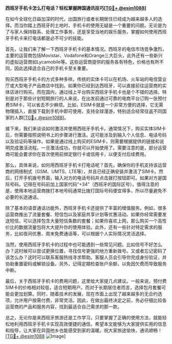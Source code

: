**西班牙手机卡怎么打电话？轻松掌握跨国通讯技巧[[TG💪+ @esim1088](https://t.me/s/esim1088)]**

在如今全球化日益加深的时代，出国旅行或者长期居住已经成为越来越多人的选择。而当你踏上西班牙的土地时，手机卡的使用无疑是一个重要的问题。无论是为了与家人保持联系、处理工作事务，还是享受当地的娱乐服务，掌握如何使用西班牙手机卡来打电话都是必不可少的技能。

首先，让我们来了解一下西班牙手机卡的基本情况。西班牙的电信市场竞争激烈，主要的运营商包括Movistar、Vodafone和Orange三大巨头，此外还有一些新兴的虚拟运营商如Lycamobile等。这些运营商提供的服务各有特色，价格也有所不同，因此选择适合自己的手机卡至关重要。

购买西班牙手机卡的方式多种多样。传统的实体卡可以在机场、火车站的电信营业厅或大型电子产品商店中找到。如果你已经到达西班牙，可以直接前往运营商的实体店进行购买。而在国内，通过线上平台购买西班牙手机卡也是个不错的选择。特别是对于那些计划短期旅行的人来说，在出发前通过可靠的电商平台订购一张预付费SIM卡，可以省去不少麻烦。比如，ESIM卡就是一个非常方便的选择，它无需物理插入，直接下载到手机中即可使用，支持全球漫游，特别适合经常往返不同国家的人群[[TG💪+ @esim1088](https://t.me/s/esim1088)]。

接下来，我们来谈谈如何激活并使用西班牙手机卡。通常情况下，购买实体SIM卡后，你需要按照说明书上的步骤进行激活。这可能涉及到输入个人信息、电话号码以及验证码等操作。如果是通过线上购买的ESIM卡，则需要根据提供的链接和说明完成激活流程。一旦激活成功，你就可以开始使用了。需要注意的是，部分运营商可能会要求你在首次使用前绑定银行卡或信用卡，以便支付后续费用。

那么，具体来说，如何用西班牙手机卡打电话呢？首先，确保你的手机支持该运营商的网络制式（GSM、UMTS、LTE等），并且已经正确安装并激活了SIM卡。然后，打开手机拨号界面，输入对方的电话号码并点击拨打按钮即可。如果对方是国际号码，记得在号码前加上国家代码“+34”（西班牙的国际区号）。值得注意的是，使用本地运营商拨打本地号码通常比拨打国际号码便宜得多，所以尽量避免不必要的长途通话。

除了基本的语音通话功能外，西班牙手机卡还提供了丰富的增值服务。例如，很多运营商推出了流量套餐、短信包以及家庭共享计划等优惠活动。如果你经常需要发送短信，可以选择包含大量短信条数的套餐；如果你喜欢上网，那么购买一个高性价比的数据流量包将大大提升你的使用体验。此外，还有一些针对特定需求的服务，比如夜间优惠、周末免费通话等，可以根据个人实际情况灵活选择。

当然，使用西班牙手机卡的过程中也可能遇到一些常见问题。比如信号不好怎么办？这时候可以尝试更换位置，寻找信号更强的地方重新拨号。又或者忘记密码了该怎么办？这时可以联系客服热线寻求帮助。客服人员会引导你完成身份验证，并协助重置密码或解锁设备。另外，记得定期检查账户余额，以免因欠费而导致服务中断。

最后，关于西班牙手机卡的费用问题，这里给大家提几点建议。一般来说，预付费SIM卡的价格相对较低，适合短期用户。而对于长期居住者而言，选择包月套餐可能会更加划算。同时，随着技术的发展，现在市面上出现了越来越多的无合约选项，允许用户按需付费，非常灵活。因此，在做出最终决定之前，务必仔细比较各运营商的产品和服务内容，找到最适合自己需求的那一款。

总之，无论你是来西班牙旅游还是工作学习，只要掌握了正确的使用方法，就能轻松地利用西班牙手机卡实现高效便捷的通信。希望本文能够为大家提供实用的信息和指导，让大家在异国他乡也能感受到家的温暖。祝大家旅途愉快，通讯顺畅！[[TG💪+ @esim1088](https://t.me/s/esim1088) ![Image](https://i.postimg.cc/4NQfJmqS/Snipaste-2025-05-13-00-14-12.png)]